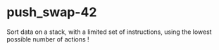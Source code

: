 # push_swap-42

Sort data on a stack, with a limited set of instructions, using the lowest possible number of actions ! 
